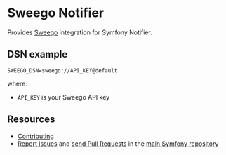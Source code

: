 Sweego Notifier
===============

Provides [Sweego](https://www.sweego.io/) integration for Symfony Notifier.

DSN example
-----------

```
SWEEGO_DSN=sweego://API_KEY@default
```

where:
 - `API_KEY` is your Sweego API key

Resources
---------

 * [Contributing](https://symfony.com/doc/current/contributing/index.html)
 * [Report issues](https://github.com/symfony/symfony/issues) and
   [send Pull Requests](https://github.com/symfony/symfony/pulls)
   in the [main Symfony repository](https://github.com/symfony/symfony)
